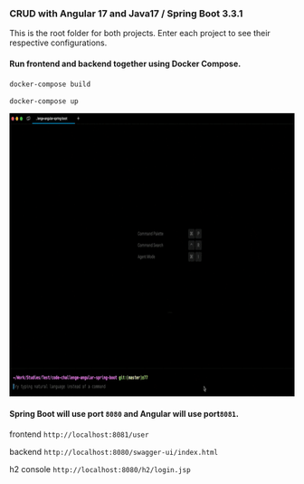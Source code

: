 ### CRUD with Angular 17 and Java17 / Spring Boot 3.3.1
This is the root folder for both projects. Enter each project to see their respective configurations.

#### Run frontend and backend together using Docker Compose.
```
docker-compose build 
```

```
docker-compose up
```

<img src="project-run.gif" alt="gif" width="800" height="500">

#### Spring Boot will use port `8080` and Angular will use port`8081`.

frontend `http://localhost:8081/user`

backend `http://localhost:8080/swagger-ui/index.html`

h2 console `http://localhost:8080/h2/login.jsp`

